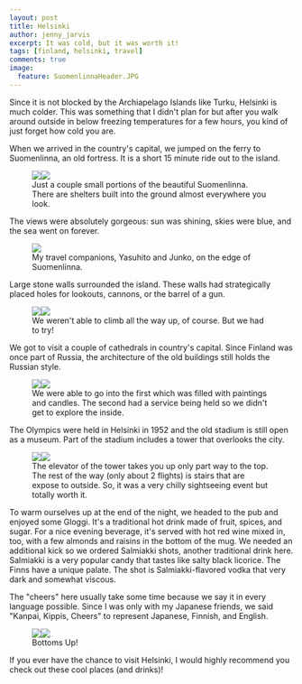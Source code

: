 ```yaml
---
layout: post
title: Helsinki
author: jenny_jarvis
excerpt: It was cold, but it was worth it!
tags: [finland, helsinki, travel]
comments: true
image:
  feature: SuomenlinnaHeader.JPG
---
```


Since it is not blocked by the Archiapelago Islands like Turku, Helsinki is much colder. This was something that I didn't plan for but after you walk around outside in below freezing temperatures for a few hours, you kind of just forget how cold you are.

When we arrived in the country's capital, we jumped on the ferry to Suomenlinna, an old fortress. It is a short 15 minute ride out to the island. 

<figure>
    <a href="../images/Suomenlinna.JPG"><img src="../images/Suomenlinna.JPG"></a><a href="../images/Suomenlinna1.JPG"><img src="../images/Suomenlinna1.JPG"></a>
    <figcaption> Just a couple small portions of the beautiful Suomenlinna. There are shelters built into the ground almost everywhere you look. </figcaption>
</figure>

The views were absolutely gorgeous:  sun was shining, skies were blue, and the sea went on forever.

<figure>
    <a href="../images/Suomenlinna2.JPG"><img src="../images/Suomenlinna2.JPG"></a>
    <figcaption> My travel companions, Yasuhito and Junko, on the edge of Suomenlinna. </figcaption>
</figure>

Large stone walls surrounded the island. These walls had strategically placed holes for lookouts, cannons, or the barrel of a gun.

<figure>
    <a href="../images/Suomenlinna4.JPG"><img src="../images/Suomenlinna4.JPG"></a><a href="../images/Suomenlinna3.JPG"><img src="../images/Suomenlinna3.JPG"></a>
    <figcaption> We weren't able to climb all the way up, of course. But we had to try! </figcaption>
</figure>

We got to visit a couple of cathedrals in country's capital. Since Finland was once part of Russia, the architecture of the old buildings still holds the Russian style. 

<figure>
    <a href="../images/Cathedral1.JPG"><img src="../images/Cathedral1.JPG"></a><a href="../images/Cathedral2.JPG"><img src="../images/Cathedral2.JPG"></a>
    <figcaption> We were able to go into the first which was filled with paintings and candles. The second had a service being held so we didn't get to explore the inside. </figcaption>
</figure>

The Olympics were held in Helsinki in 1952 and the old stadium is still open as a museum. Part of the stadium includes a tower that overlooks the city. 

<figure>
    <a href="../images/OlympicStadium.JPG"><img src="../images/OlympicStadium.JPG"></a><a href="../images/OlympicTower.JPG"><img src="../images/OlympicTower.JPG"></a>
    <figcaption> The elevator of the tower takes you up only part way to the top. The rest of the way (only about 2 flights) is stairs that are expose to outside. So, it was a very chilly sightseeing event but totally worth it.  </figcaption>
</figure>

To warm ourselves up at the end of the night, we headed to the pub and enjoyed some Gloggi. It's a traditional hot drink made of fruit, spices, and sugar. For a nice evening beverage, it's served with hot red wine mixed in, too, with a few almonds and raisins in the bottom of the mug. We needed an additional kick so we ordered Salmiakki shots, another traditional drink here. Salmiakki is a very popular candy that tastes like salty black licorice. The Finns have a unique palate. The shot is Salmiakki-flavored vodka that very dark and somewhat viscous.

The "cheers" here usually take some time because we say it in every language possible. Since I was only with my Japanese friends, we said "Kanpai, Kippis, Cheers" to represent Japanese, Finnish, and English.

<figure>
    <a href="../images/SalmiakkiShot1.JPG"><img src="../images/SalmiakkiShot1.JPG"></a><a href="../images/SalmiakkiShot.JPG"><img src="../images/SalmiakkiShot.JPG"></a>
    <figcaption> Bottoms Up! </figcaption>
</figure>

If you ever have the chance to visit Helsinki, I would highly recommend you check out these cool places (and drinks)!
